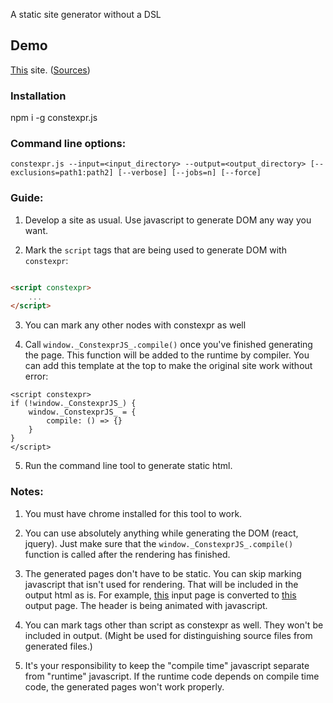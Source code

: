 A static site generator without a DSL

## Demo

[This](https://fctorial.github.io) site. ([Sources](https://github.com/fctorial/fctorial.github.io.src))

### Installation

   npm i -g constexpr.js

### Command line options:

    constexpr.js --input=<input_directory> --output=<output_directory> [--exclusions=path1:path2] [--verbose] [--jobs=n] [--force]

### Guide:

1. Develop a site as usual. Use javascript to generate DOM any way you want.

2. Mark the `script` tags that are being used to generate DOM with `constexpr`:

```html

<script constexpr>
    ...
</script>
```

3. You can mark any other nodes with constexpr as well

4. Call `window._ConstexprJS_.compile()` once you've finished generating the page. This function will be added to the
   runtime by compiler. You can add this template at the top to make the original site work without error:

```
<script constexpr>
if (!window._ConstexprJS_) {
    window._ConstexprJS_ = {
        compile: () => {}
    }
}
</script>
```

5. Run the command line tool to generate static html.

### Notes:

1. You must have chrome installed for this tool to work.

2. You can use absolutely anything while generating the DOM (react, jquery). Just make sure that
   the `window._ConstexprJS_.compile()`
   function is called after the rendering has finished.

3. The generated pages don't have to be static. You can skip marking javascript that isn't used for rendering. That will
   be included in the output html as is. For example, [this](https://fctorial.github.io/demos/constexpr.js/input.html)
   input page is converted to [this](https://fctorial.github.io/demos/constexpr.js/output.html) output page. The header
   is being animated with javascript.

4. You can mark tags other than script as constexpr as well. They won't be included in output.
   (Might be used for distinguishing source files from generated files.)

5. It's your responsibility to keep the "compile time" javascript separate from "runtime" javascript. If the runtime
   code depends on compile time code, the generated pages won't work properly.
